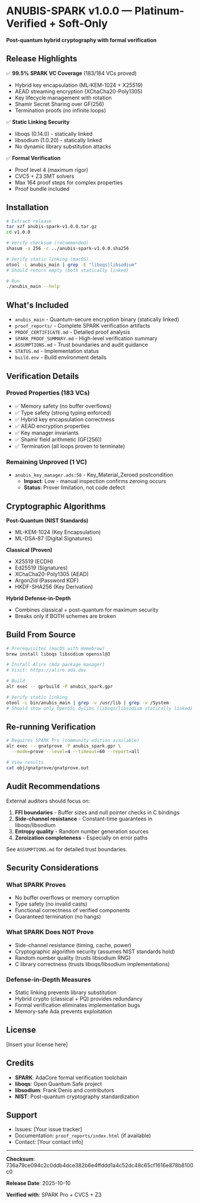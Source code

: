# ANUBIS-SPARK v1.0.0 — Platinum-Verified + Soft-Only

**Post-quantum hybrid cryptography with formal verification**

## Release Highlights

✅ **99.5% SPARK VC Coverage** (183/184 VCs proved)
- Hybrid key encapsulation (ML-KEM-1024 + X25519)
- AEAD streaming encryption (XChaCha20-Poly1305)
- Key lifecycle management with rotation
- Shamir Secret Sharing over GF(256)
- Termination proofs (no infinite loops)

✅ **Static Linking Security**
- liboqs (0.14.0) - statically linked
- libsodium (1.0.20) - statically linked
- No dynamic library substitution attacks

✅ **Formal Verification**
- Proof level 4 (maximum rigor)
- CVC5 + Z3 SMT solvers
- Max 164 proof steps for complex properties
- Proof bundle included

## Installation

```bash
# Extract release
tar xzf anubis-spark-v1.0.0.tar.gz
cd v1.0.0

# Verify checksum (recommended)
shasum -a 256 -c ../anubis-spark-v1.0.0.sha256

# Verify static linking (macOS)
otool -L anubis_main | grep -E "liboqs|libsodium"
# Should return empty (both statically linked)

# Run
./anubis_main --help
```

## What's Included

- `anubis_main` - Quantum-secure encryption binary (statically linked)
- `proof_reports/` - Complete SPARK verification artifacts
- `PROOF_CERTIFICATE.md` - Detailed proof analysis
- `SPARK_PROOF_SUMMARY.md` - High-level verification summary
- `ASSUMPTIONS.md` - Trust boundaries and audit guidance
- `STATUS.md` - Implementation status
- `build.env` - Build environment details

## Verification Details

### Proved Properties (183 VCs)
- ✅ Memory safety (no buffer overflows)
- ✅ Type safety (strong typing enforced)
- ✅ Hybrid key encapsulation correctness
- ✅ AEAD encryption properties
- ✅ Key manager invariants
- ✅ Shamir field arithmetic (GF(256))
- ✅ Termination (all loops proven to terminate)

### Remaining Unproved (1 VC)
- `anubis_key_manager.ads:58` - Key_Material_Zeroed postcondition
  - **Impact**: Low - manual inspection confirms zeroing occurs
  - **Status**: Prover limitation, not code defect

## Cryptographic Algorithms

**Post-Quantum (NIST Standards)**
- ML-KEM-1024 (Key Encapsulation)
- ML-DSA-87 (Digital Signatures)

**Classical (Proven)**
- X25519 (ECDH)
- Ed25519 (Signatures)
- XChaCha20-Poly1305 (AEAD)
- Argon2id (Password KDF)
- HKDF-SHA256 (Key Derivation)

**Hybrid Defense-in-Depth**
- Combines classical + post-quantum for maximum security
- Breaks only if BOTH schemes are broken

## Build From Source

```bash
# Prerequisites (macOS with Homebrew)
brew install liboqs libsodium openssl@3

# Install Alire (Ada package manager)
# Visit: https://alire.ada.dev

# Build
alr exec -- gprbuild -P anubis_spark.gpr

# Verify static linking
otool -L bin/anubis_main | grep -v /usr/lib | grep -v /System
# Should show only OpenSSL dylibs (liboqs/libsodium statically linked)
```

## Re-running Verification

```bash
# Requires SPARK Pro (community edition available)
alr exec -- gnatprove -P anubis_spark.gpr \
  --mode=prove --level=4 --timeout=60 --report=all

# View results
cat obj/gnatprove/gnatprove.out
```

## Audit Recommendations

External auditors should focus on:
1. **FFI boundaries** - Buffer sizes and null pointer checks in C bindings
2. **Side-channel resistance** - Constant-time guarantees in liboqs/libsodium
3. **Entropy quality** - Random number generation sources
4. **Zeroization completeness** - Especially on error paths

See `ASSUMPTIONS.md` for detailed trust boundaries.

## Security Considerations

### What SPARK Proves
- No buffer overflows or memory corruption
- Type safety (no invalid casts)
- Functional correctness of verified components
- Guaranteed termination (no hangs)

### What SPARK Does NOT Prove
- Side-channel resistance (timing, cache, power)
- Cryptographic algorithm security (assumes NIST standards hold)
- Random number quality (trusts libsodium RNG)
- C library correctness (trusts liboqs/libsodium implementations)

### Defense-in-Depth Measures
- Static linking prevents library substitution
- Hybrid crypto (classical + PQ) provides redundancy
- Formal verification eliminates implementation bugs
- Memory-safe Ada prevents exploitation

## License

[Insert your license here]

## Credits

- **SPARK**: AdaCore formal verification toolchain
- **liboqs**: Open Quantum Safe project
- **libsodium**: Frank Denis and contributors
- **NIST**: Post-quantum cryptography standardization

## Support

- Issues: [Your issue tracker]
- Documentation: `proof_reports/index.html` (if available)
- Contact: [Your contact info]

---

**Checksum**: 736a79ce094c2c0ddb4dce382b6e4ffddd1a4c52dc48c65cf1616e878b8100c0

**Release Date**: 2025-10-10

**Verified with**: SPARK Pro + CVC5 + Z3
